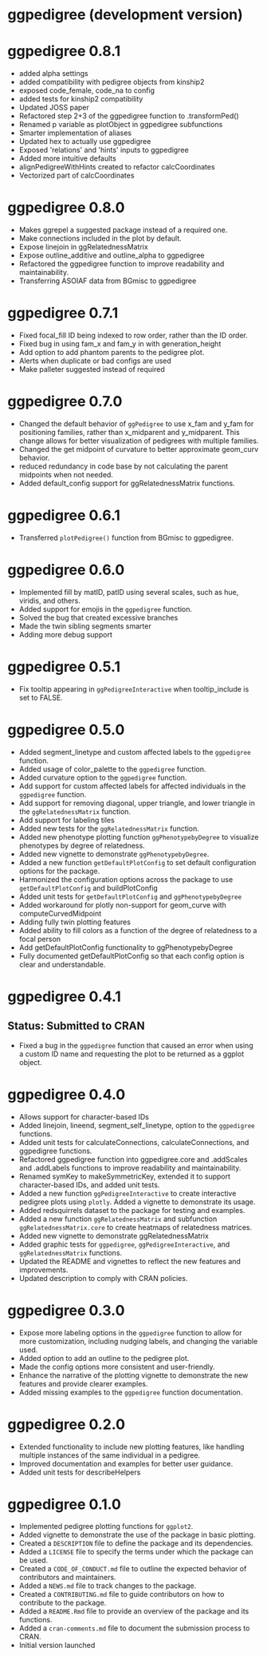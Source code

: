 # ggpedigree (development version)

# ggpedigree 0.8.1
* added alpha settings
* added compatibility with pedigree objects from kinship2
* exposed code_female, code_na to config
* added tests for kinship2 compatibility
* Updated JOSS paper
* Refactored step 2+3 of the ggpedigree function to .transformPed()
* Renamed p variable as plotObject in ggpedigree subfunctions
* Smarter implementation of aliases
* Updated hex to actually use ggpedigree
* Exposed 'relations' and 'hints' inputs to ggpedigree
* Added more intuitive defaults
* alignPedigreeWithHints created to refactor calcCoordinates
* Vectorized part of calcCoordinates

# ggpedigree 0.8.0
* Makes ggrepel a suggested package instead of a required one.
* Make connections included in the plot by default.
* Expose linejoin in ggRelatednessMatrix
* Expose outline_additive and outline_alpha to ggpedigree
* Refactored the ggpedigree function to improve readability and maintainability.
* Transferring ASOIAF data from BGmisc to ggpedigree

# ggpedigree 0.7.1
* Fixed focal_fill ID being indexed to row order, rather than the ID order.
* Fixed bug in using fam_x and fam_y in with generation_height
* Add option to add phantom parents to the pedigree plot.
* Alerts when duplicate or bad configs are used
* Make palleter suggested instead of required

# ggpedigree 0.7.0
* Changed the default behavior of `ggPedigree` to use x_fam and y_fam for positioning families, rather than x_midparent and y_midparent. This change allows for better visualization of pedigrees with multiple families.
* Changed the get midpoint of curvature to better approximate geom_curv behavior.
* reduced redundancy in code base by not calculating the parent midpoints when not needed.
* Added default_config support for ggRelatednessMatrix functions.

# ggpedigree 0.6.1
* Transferred `plotPedigree()` function from BGmisc to ggpedigree.

# ggpedigree 0.6.0
* Implemented fill by matID, patID using several scales, such as hue, viridis, and others.
* Added support for emojis in the `ggpedigree` function.
* Solved the bug that created excessive branches
* Made the twin sibling segments smarter
* Adding more debug support

# ggpedigree 0.5.1
* Fix tooltip appearing in `ggPedigreeInteractive` when tooltip_include is set to FALSE.

# ggpedigree 0.5.0
* Added segment_linetype and custom affected labels to the `ggpedigree` function.
* Added usage of color_palette to the `ggpedigree` function.
* Added curvature option to the `ggpedigree` function.
* Add support for custom affected labels for affected individuals in the `ggpedigree` function.
* Add support for removing diagonal, upper triangle, and lower triangle in the `ggRelatednessMatrix` function.
* Add support for labeling tiles
* Added new tests for the `ggRelatednessMatrix` function.
* Added new phenotype plotting function `ggPhenotypebyDegree` to visualize phenotypes by degree of relatedness.
* Added new vignette to demonstrate `ggPhenotypebyDegree`.
* Added a new function `getDefaultPlotConfig` to set default configuration options for the package.
* Harmonized the configuration options across the package to use `getDefaultPlotConfig` and buildPlotConfig
* Added unit tests for `getDefaultPlotConfig` and `ggPhenotypebyDegree`
* Added workaround for plotly non-support for geom_curve with computeCurvedMidpoint
* Adding fully twin plotting features
* Added ability to fill colors as a function of the degree of relatedness to a focal person
* Add getDefaultPlotConfig functionality to ggPhenotypebyDegree
* Fully documented getDefaultPlotConfig so that each config option is clear and understandable.

# ggpedigree 0.4.1
## Status: Submitted to CRAN
* Fixed a bug in the `ggpedigree` function that caused an error when using a custom ID name and requesting the plot to be returned as a ggplot object.

# ggpedigree 0.4.0
* Allows support for character-based IDs
* Added linejoin, lineend, segment_self_linetype, option to the `ggpedigree` functions.
* Added unit tests for calculateConnections, calculateConnections, and ggpedigree functions.
* Refactored ggpedigree function into ggpedigree.core and .addScales and .addLabels functions to improve readability and maintainability.
* Renamed symKey to makeSymmetricKey, extended it to support character-based IDs, and added unit tests.
* Added a new function `ggPedigreeInteractive` to create interactive pedigree plots using `plotly`. Added a vignette to demonstrate its usage.
* Added redsquirrels dataset to the package for testing and examples.
* Added a new function `ggRelatednessMatrix` and subfunction `ggRelatednessMatrix.core` to create heatmaps of relatedness matrices.
* Added new vignette to demonstrate ggRelatednessMatrix
* Added graphic tests for `ggpedigree`, `ggPedigreeInteractive`, and `ggRelatednessMatrix` functions.
* Updated the README and vignettes to reflect the new features and improvements.
* Updated description to comply with CRAN policies.

# ggpedigree 0.3.0
* Expose more labeling options in the `ggpedigree` function to allow for more customization, including nudging labels, and changing the variable used.
* Added option to add an outline to the pedigree plot.
* Made the config options more consistent and user-friendly.
* Enhance the narrative of the plotting vignette to demonstrate the new features and provide clearer examples.
* Added missing examples to the `ggpedigree` function documentation.

# ggpedigree 0.2.0
* Extended functionality to include new plotting features, like handling multiple instances of the same individual in a pedigree.
* Improved documentation and examples for better user guidance.
* Added unit tests for describeHelpers

# ggpedigree 0.1.0
* Implemented pedigree plotting functions for `ggplot2`.
* Added vignette to demonstrate the use of the package in basic plotting.
* Created a `DESCRIPTION` file to define the package and its dependencies.
* Added a `LICENSE` file to specify the terms under which the package can be used.
* Created a `CODE_OF_CONDUCT.md` file to outline the expected behavior of contributors and maintainers.
* Added a `NEWS.md` file to track changes to the package.
* Created a `CONTRIBUTING.md` file to guide contributors on how to contribute to the package.
* Added a `README.Rmd` file to provide an overview of the package and its functions.
* Added a `cran-comments.md` file to document the submission process to CRAN.
* Initial version launched
